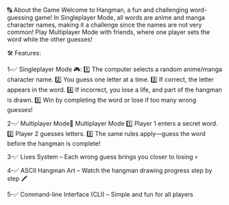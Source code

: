 🔠 About the Game
Welcome to Hangman, a fun and challenging word-guessing game!
In Singleplayer Mode, all words are anime and manga character names, making it a challenge since the names are not very common! 
Play Multiplayer Mode with friends, where one player sets the word while the other guesses!


🛠 Features:

1️-✅ Singleplayer Mode 🎮: 
1️⃣ The computer selects a random anime/manga character name.
2️⃣ You guess one letter at a time.
3️⃣ If correct, the letter appears in the word.
4️⃣ If incorrect, you lose a life, and part of the hangman is drawn.
5️⃣ Win by completing the word or lose if too many wrong guesses!

2-✅ Multiplayer Mode👥 Multiplayer Mode
1️⃣ Player 1 enters a secret word.
2️⃣ Player 2 guesses letters.
3️⃣ The same rules apply—guess the word before the hangman is complete! 

3-✅ Lives System – Each wrong guess brings you closer to losing 💀

4-✅ ASCII Hangman Art – Watch the hangman drawing progress step by step 🖍️

5-✅ Command-line Interface (CLI) – Simple and fun for all players



